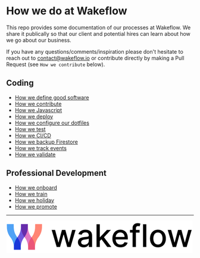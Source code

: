 # How we do at Wakeflow

This repo provides some documentation of our processes at Wakeflow. We share it publically so that our client and potential hires can learn about how we go about our business.

If you have any questions/comments/inspiration please don't hesitate to reach out to contact@wakeflow.io or contribute directly by making a Pull Request (see `How we contribute` below).

## Coding
* [How we define good software](good_software.md)
* [How we contribute](contributing.md)
* [How we Javascript](javascript.md)
* [How we deploy](deploying.md)
* [How we configure our dotfiles](dotfiles.md)
* [How we test](testing.md)
* [How we CI/CD](cicd.md)
* [How we backup Firestore](firestore_backups.md)
* [How we track events](event_tracking.md)
* [How we validate](validation.md)

## Professional Development
* [How we onboard](onboard.md)
* [How we train](trainingMaterials.md)
* [How we holiday](holidays.md)
* [How we promote](progression.md)

---
![Wakeflow](images/wakeflowlogo.png)